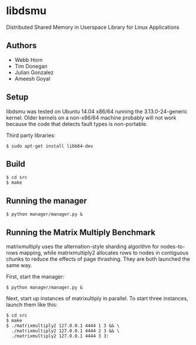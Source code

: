 libdsmu
=======

Distributed Shared Memory in Userspace Library for Linux Applications

Authors
-------
- Webb Horn
- Tim Donegan
- Julian Gonzalez
- Ameesh Goyal


Setup
-----

libdsmu was tested on Ubuntu 14.04 x86/64 running the 3.13.0-24-generic kernel. Older kernels on a non-x86/64 machine probably will not work because the code that detects fault types is non-portable.

Third party libraries:

    $ sudo apt-get install libb64-dev


Build
-----

    $ cd src
    $ make

Running the manager
-----------------

    $ python manager/manager.py &

Running the Matrix Multiply Benchmark
-------------------------------------
matrixmultiply uses the alternation-style sharding algorithm for nodes-to-rows
mapping, while matrixmultiply2 allocates rows to nodes in contiguous chunks to
reduce the effects of page thrashing. They are both launched the same way.

First, start the manager:

    $ python manager/manager.py &

Next, start up instances of matrixultiply in parallel. To start three
instances, launch them like this:

    $ cd src
    $ make
    $ ./matrixmultiply2 127.0.0.1 4444 1 3 && \
      ./matrixmultiply2 127.0.0.1 4444 2 3 && \
      ./matrixmultiply2 127.0.0.1 4444 3 3:

